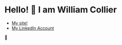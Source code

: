 # Hello! 👋 I am William Collier

- [My site!](https://wcollier.github.io)
- [My LinkedIn Account](https://www.linkedin.com/in/william-l-collier/)

🐧

<!--
**WCollier/WCollier** is a ✨ _special_ ✨ repository because its `README.md` (this file) appears on your GitHub profile.

Here are some ideas to get you started:

- 🔭 I’m currently working on ...
- 🌱 I’m currently learning ...
- 👯 I’m looking to collaborate on ...
- 🤔 I’m looking for help with ...
- 💬 Ask me about ...
- 📫 How to reach me: ...
- 😄 Pronouns: ...
- ⚡ Fun fact: ...
-->
